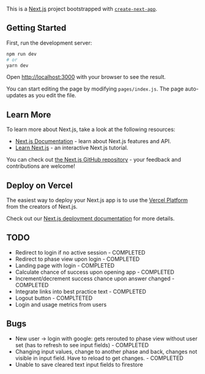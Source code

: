 This is a [Next.js](https://nextjs.org/) project bootstrapped with [`create-next-app`](https://github.com/vercel/next.js/tree/canary/packages/create-next-app).

## Getting Started

First, run the development server:

```bash
npm run dev
# or
yarn dev
```

Open [http://localhost:3000](http://localhost:3000) with your browser to see the result.

You can start editing the page by modifying `pages/index.js`. The page auto-updates as you edit the file.

## Learn More

To learn more about Next.js, take a look at the following resources:

- [Next.js Documentation](https://nextjs.org/docs) - learn about Next.js features and API.
- [Learn Next.js](https://nextjs.org/learn) - an interactive Next.js tutorial.

You can check out [the Next.js GitHub repository](https://github.com/vercel/next.js/) - your feedback and contributions are welcome!

## Deploy on Vercel

The easiest way to deploy your Next.js app is to use the [Vercel Platform](https://vercel.com/import?utm_medium=default-template&filter=next.js&utm_source=create-next-app&utm_campaign=create-next-app-readme) from the creators of Next.js.

Check out our [Next.js deployment documentation](https://nextjs.org/docs/deployment) for more details.

## TODO
* Redirect to login if no active session - COMPLETED
* Redirect to phase view upon login - COMPLETED
* Landing page with login - COMPLETED
* Calculate chance of success upon opening app - COMPLETED
* Increment/decrement success chance upon answer changed - COMPLETED
* Integrate links into best practice text - COMPLETED
* Logout button - COMPLTETED
* Login and usage metrics from users

## Bugs
* New user -> login with google: gets rerouted to phase view without user set (has to refresh to see input fields) - COMPLETED
* Changing input values, change to another phase and back, changes not visible in input field. Have to reload to get changes. - COMPLETED
* Unable to save cleared text input fields to firestore
